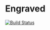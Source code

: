 # Engraved
[![Build Status](https://travis-ci.org/Faulik/Engraved.svg?branch=master)](https://travis-ci.org/Faulik/Engraved)

